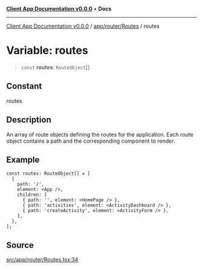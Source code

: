 [**Client App Documentation v0.0.0**](../../../../README.md) • **Docs**

***

[Client App Documentation v0.0.0](../../../../README.md) / [app/router/Routes](../README.md) / routes

# Variable: routes

> `const` **routes**: `RouteObject`[]

## Constant

routes

## Description

An array of route objects defining the routes for the application.
Each route object contains a path and the corresponding component to render.

## Example

```tsx
const routes: RouteObject[] = [
  {
    path: '/',
    element: <App />,
    children: [
      { path: '', element: <HomePage /> },
      { path: 'activities', element: <ActivityDashboard /> },
      { path: 'createActivity', element: <ActivityForm /> },
    ],
  },
];
```

## Source

[src/app/router/Routes.tsx:34](https://github.com/jimmykurian/Reactivities/blob/ab68919949da6f10746423fc739292afd2dfa6f7/client-app/src/app/router/Routes.tsx#L34)
